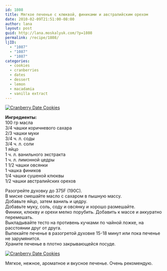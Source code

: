 ```yaml
---
id: 1808
title: Мягкое печенье с клюквой, финиками и австралийским орехом
date: 2010-02-09T21:51:00-08:00
author: lana
layout: post
guid: http://lana.moskalyuk.com/?p=1808
permalink: /recipe/1808/
ljID:
  - "1087"
  - "1087"
  - "1087"
categories:
  - cookies
  - cranberries
  - dates
  - dessert
  - lemon
  - macadamia
  - vanilla extract
---
```

<a class="flickr-image alignnone" title="Cranberry Date Cookies" href="http://www.flickr.com/photos/67405678@N00/4344760767/" target="_blank"><img src="http://farm3.static.flickr.com/2801/4344760767_b5a3e2ae62.jpg" alt="Cranberry Date Cookies" /></a>

**Ингредиенты:**  
100 гр масла  
3/4 чашки коричневого сахара  
2/3 чашки муки  
3/4 ч. л. соды  
3/4 ч. л. соли  
1 яйцо  
1 ч. л. ванильного экстракта  
1 ч. л. лимонной цедры  
1 1/2 чашки овсянки  
1 чашка фиников  
1/4 чашки сушеной клюквы  
1/2 чашки австралийских орехов

Разогрейте духовку до 375F (190C).  
В миске смешайте масло с сахаром в пышную массу.  
Добавьте яйцо, затем ваниль и цедру.  
Добавьте муку, соль, соду и овсянку и хорошо размешайте.  
Финики, клюкву и орехи мелко порубить. Добавить к массе и аккуратно перемешать.  
Выкладывайте тесто на противень кучками по чайной ложке, на расстоянии друг от друга.  
Выпекайте печенье в разогретой духовке 15-18 минут или пока печенье не зарумянится.  
Храните печенье в плотно закрывающейся посуде.

<a class="flickr-image alignnone" title="Cranberry Date Cookies" href="http://www.flickr.com/photos/67405678@N00/4345499660/" target="_blank"><img src="http://farm5.static.flickr.com/4012/4345499660_7d6af41506.jpg" alt="Cranberry Date Cookies" /></a>

Мягкое, нежное, ароматное и вкусное печенье. Очень рекомендую.